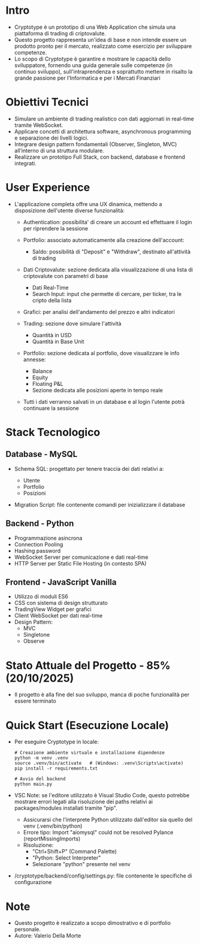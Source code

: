 # Intro

-   Cryptotype è un prototipo di una Web Application che simula una piattaforma di trading di criptovalute.
-   Questo progetto rappresenta un'idea di base e non intende essere un prodotto pronto per il mercato, realizzato come esercizio per sviluppare competenze.
-   Lo scopo di Cryptotype è garantire e mostrare le capacità dello sviluppatore, fornendo una guida generale sulle competenze (in continuo sviluppo), sull'intraprendenza e soprattutto mettere in risalto la grande passione per l'Informatica e per i Mercati Finanziari

# Obiettivi Tecnici

-   Simulare un ambiente di trading realistico con dati aggiornati in real-time tramite WebSocket.
-   Applicare concetti di architettura software, asynchronous programming e separazione dei livelli logici.
-   Integrare design pattern fondamentali (Observer, Singleton, MVC) all’interno di una struttura modulare.
-   Realizzare un prototipo Full Stack, con backend, database e frontend integrati.

# User Experience

-   L'applicazione completa offre una UX dinamica, mettendo a disposizione dell'utente diverse funzionalità:
    -   Authentication: possibilita' di creare un account ed effettuare il login per riprendere la sessione
    -   Portfolio: associato automaticamente alla creazione dell'account:
        -   Saldo: possibilità di "Deposit" e "Withdraw", destinato all'attività di trading
    
    -   Dati Criptovalute: sezione dedicata alla visualizzazione di una lista di criptovalute con parametri di base
        -   Dati Real-Time
        -   Search Input: input che permette di cercare, per ticker, tra le cripto della lista
    
    -   Grafici: per analisi dell'andamento del prezzo e altri indicatori
    -   Trading: sezione dove simulare l'attività
        -   Quantità in USD
        -   Quantità in Base Unit
    
    -   Portfolio: sezione dedicata al portfolio, dove visualizzare le info annesse:
        -   Balance
        -   Equity
        -   Floating P&L
        -   Sezione dedicata alle posizioni aperte in tempo reale
    
    -   Tutti i dati verranno salvati in un database e al login l'utente potrà continuare la sessione

# Stack Tecnologico
## Database - MySQL

-   Schema SQL: progettato per tenere traccia dei dati relativi a:
    -   Utente
    -   Portfolio
    -   Posizioni

-   Migration Script: file contenente comandi per inizializzare il database

## Backend - Python

-   Programmazione asincrona
-   Connection Pooling
-   Hashing password
-   WebSocket Server per comunicazione e dati real-time
-   HTTP Server per Static File Hosting (in contesto SPA)

## Frontend - JavaScript Vanilla

-   Utilizzo di moduli ES6
-   CSS con sistema di design strutturato
-   TradingView Widget per grafici
-   Client WebSocket per dati real-time
-   Design Pattern:
    -   MVC
    -   Singletone
    -   Observe

# Stato Attuale del Progetto - 85% (20/10/2025)

-   Il progetto è alla fine del suo sviluppo, manca di poche funzionalità per essere terminato

# Quick Start (Esecuzione Locale)

-   Per eseguire Cryptotype in locale:
    
        # Creazione ambiente virtuale e installazione dipendenze
        python -m venv .venv
        source .venv/bin/activate   # (Windows: .venv\Scripts\activate)
        pip install -r requirements.txt
        
        # Avvio del backend
        python main.py

-   VSC Note: se l'editore utilizzato è Visual Studio Code, questo potrebbe mostrare errori legati alla risoluzione dei paths relativi ai packages/modules installati tramite "pip".
    -   Assicurarsi che l'interprete Python utilizzato dall'editor sia quello del venv (.venv/bin/python)
    -   Errore tipo: Import "aiomysql" could not be resolved Pylance (reportMissingImports)
    -   Risoluzione:
        -   "Ctrl+Shift+P" (Command Palette)
        -   "Python: Select Interpreter"
        -   Selezionare "python" presente nel venv

-   /cryptotype/backend/config/settings.py: file contenente le specifiche di configurazione

# Note

-   Questo progetto è realizzato a scopo dimostrativo e di portfolio personale.
-   Autore: Valerio Della Morte

